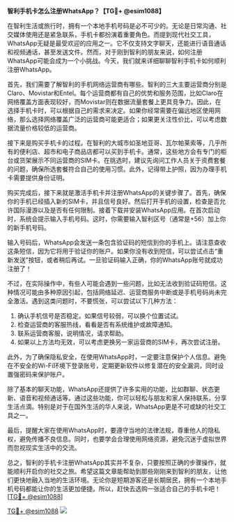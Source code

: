**智利手机卡怎么注册WhatsApp？【TG💪+ @esim1088】**

在智利生活或旅行时，拥有一个本地手机号码是必不可少的。无论是日常沟通、社交媒体使用还是紧急联系，手机卡都扮演着重要角色。而提到现代社交工具，WhatsApp无疑是最受欢迎的应用之一。它不仅支持文字聊天，还能进行语音通话和视频通话，甚至发送文件。然而，对于刚到智利的朋友来说，如何注册WhatsApp可能会成为一个小挑战。今天，我们就来详细聊聊智利手机卡如何顺利注册WhatsApp。

首先，我们需要了解智利的手机网络运营商有哪些。智利的三大主要运营商分别是Claro、Movistar和Entel。每个运营商都有自己的优势和服务范围，比如Claro在网络覆盖方面表现较好，而Movistar则在数据流量套餐上更具竞争力。因此，在选择手机卡时，可以根据自己的需求来决定。如果你经常需要在偏远地区使用网络，那么选择网络覆盖广泛的运营商可能更适合；如果更关注性价比，可以考虑数据流量价格较低的运营商。

接下来是购买手机卡的过程。在智利的大城市如圣地亚哥、瓦尔帕莱索等，几乎所有的便利店、超市和电子商品店都可以买到手机卡。通常，这些地方会有专门的柜台或货架展示不同运营商的SIM卡。在挑选时，建议先询问工作人员关于资费套餐的问题，确保所选套餐符合自己的使用习惯。此外，记得带上护照，因为办理手机卡需要提供身份证明。

购买完成后，接下来就是激活手机卡并注册WhatsApp的关键步骤了。首先，确保你的手机已经插入新的SIM卡，并且信号良好。然后打开手机的设置，检查是否允许国际漫游以及是否有任何限制。接着下载并安装WhatsApp应用。在首次启动时，系统会提示输入手机号码。这时，你需要输入智利区号（通常是+56）加上你的新手机号码。

输入号码后，WhatsApp会发送一条包含验证码的短信到你的手机上。请注意查收这条短信，因为它将用于验证你的账户。如果你没有收到短信，可以尝试点击“重新发送”按钮，或者稍后再试。一旦验证码输入正确，你的WhatsApp账号就成功注册了！

不过，在实际操作中，有些人可能会遇到一些问题，比如无法收到验证码短信。这种情况可能由多种原因引起，包括网络延迟、运营商服务中断或是手机号码尚未完全激活。遇到这类问题时，不要慌张，可以尝试以下几种方法：

1. 确认手机信号是否稳定。如果信号较弱，可以换个位置试试。
2. 检查运营商的客服热线，看看是否有系统维护或故障通知。
3. 联系运营商客服，说明情况，请求帮助。
4. 如果以上方法均无效，可以考虑更换另一家运营商的SIM卡，再次尝试注册。

此外，为了确保隐私安全，在使用WhatsApp时，一定要注意保护个人信息。避免在不安全的Wi-Fi环境下登录账号，定期更新软件以修复潜在的安全漏洞，同时设置强密码来保护账户。

除了基本的聊天功能，WhatsApp还提供了许多实用的功能，比如群聊、状态更新、语音和视频通话等。通过这些功能，你可以轻松与朋友和家人保持联系，分享生活点滴。特别是对于在国外生活的华人来说，WhatsApp更是不可或缺的社交工具之一。

最后，提醒大家在使用WhatsApp时，要遵守当地的法律法规，尊重他人的隐私权，避免传播不良信息。同时，也要学会合理使用网络资源，避免沉迷于虚拟世界而忽视现实生活中的交流。

总之，智利的手机卡注册WhatsApp其实并不复杂，只要按照正确的步骤操作，就能顺利开启你的社交之旅。希望这篇文章能帮助到那些刚刚来到智利的朋友，让他们更快地融入当地的生活环境。无论你是短期游客还是长期居民，拥有一个本地手机号码都能让你的生活更加便捷。所以，赶快去选购一张适合自己的手机卡吧！[[TG💪+ @esim1088](https://t.me/s/esim1088)]

[TG💪+ @esim1088](https://t.me/s/esim1088) ![](https://i.postimg.cc/4NQfJmqS/Snipaste-2025-05-13-00-14-12.png)
